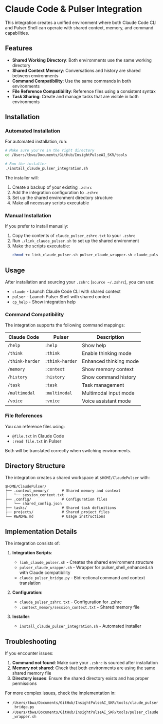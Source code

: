 # Claude Code & Pulser Integration

This integration creates a unified environment where both Claude Code CLI and Pulser Shell can operate with shared context, memory, and command capabilities.

## Features

- **Shared Working Directory**: Both environments use the same working directory
- **Shared Context Memory**: Conversations and history are shared between environments
- **Command Compatibility**: Use the same commands in both environments
- **File Reference Compatibility**: Reference files using a consistent syntax
- **Task Sharing**: Create and manage tasks that are visible in both environments

## Installation

### Automated Installation

For automated installation, run:

```bash
# Make sure you're in the right directory
cd /Users/tbwa/Documents/GitHub/InsightPulseAI_SKR/tools

# Run the installer
./install_claude_pulser_integration.sh
```

The installer will:
1. Create a backup of your existing `.zshrc`
2. Add the integration configuration to `.zshrc`
3. Set up the shared environment directory structure
4. Make all necessary scripts executable

### Manual Installation

If you prefer to install manually:

1. Copy the contents of `claude_pulser_zshrc.txt` to your `.zshrc`
2. Run `./link_claude_pulser.sh` to set up the shared environment
3. Make the scripts executable:
   ```bash
   chmod +x link_claude_pulser.sh pulser_claude_wrapper.sh claude_pulser_bridge.py
   ```

## Usage

After installation and sourcing your `.zshrc` (`source ~/.zshrc`), you can use:

- `claude` - Launch Claude Code CLI with shared context
- `pulser` - Launch Pulser Shell with shared context
- `cp_help` - Show integration help

### Command Compatibility

The integration supports the following command mappings:

| Claude Code | Pulser | Description |
|-------------|--------|-------------|
| `/help` | `:help` | Show help |
| `/think` | `:think` | Enable thinking mode |
| `/think-harder` | `:think-harder` | Enhanced thinking mode |
| `/memory` | `:context` | Show memory context |
| `/history` | `:history` | Show command history |
| `/task` | `:task` | Task management |
| `/multimodal` | `:multimodal` | Multimodal input mode |
| `/voice` | `:voice` | Voice assistant mode |

### File References

You can reference files using:
- `@file.txt` in Claude Code
- `:read file.txt` in Pulser

Both will be translated correctly when switching environments.

## Directory Structure

The integration creates a shared workspace at `$HOME/ClaudePulser` with:

```
$HOME/ClaudePulser/
├── .context_memory/      # Shared memory and context
│   └── session_context.txt
├── .config/              # Configuration files
│   └── shared_config.json
├── tasks/                # Shared task definitions
├── projects/             # Shared project files
└── README.md             # Usage instructions
```

## Implementation Details

The integration consists of:

1. **Integration Scripts**:
   - `link_claude_pulser.sh` - Creates the shared environment structure
   - `pulser_claude_wrapper.sh` - Wrapper for pulser_shell_enhanced.sh with Claude compatibility
   - `claude_pulser_bridge.py` - Bidirectional command and context translation

2. **Configuration**:
   - `claude_pulser_zshrc.txt` - Configuration for .zshrc
   - `.context_memory/session_context.txt` - Shared memory file

3. **Installer**:
   - `install_claude_pulser_integration.sh` - Automated installer

## Troubleshooting

If you encounter issues:

1. **Command not found**: Make sure your `.zshrc` is sourced after installation
2. **Memory not shared**: Check that both environments are using the same shared memory file
3. **Directory issues**: Ensure the shared directory exists and has proper permissions

For more complex issues, check the implementation in:
- `/Users/tbwa/Documents/GitHub/InsightPulseAI_SKR/tools/claude_pulser_bridge.py`
- `/Users/tbwa/Documents/GitHub/InsightPulseAI_SKR/tools/pulser_claude_wrapper.sh`